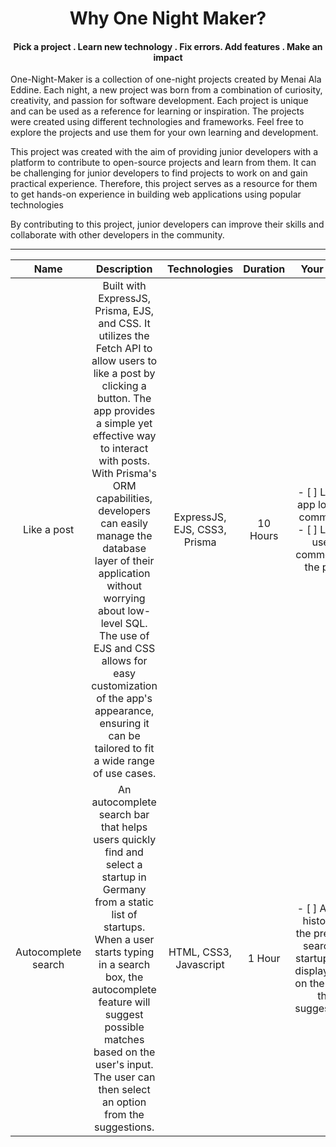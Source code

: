 <h1 align='center'>
Why One Night Maker?
<h4 align='center'>Pick a project . Learn new technology . Fix errors. Add features . Make an impact</h4>
</h1>
<p>
One-Night-Maker is a collection of one-night projects created by Menai Ala Eddine. Each night, a new project was born from a combination of curiosity, creativity, and passion for software development. Each project is unique and can be used as a reference for learning or inspiration. The projects were created using different technologies and frameworks. Feel free to explore the projects and use them for your own learning and development.

This project was created with the aim of providing junior developers with a platform to contribute to open-source projects and learn from them. It can be challenging for junior developers to find projects to work on and gain practical experience. Therefore, this project serves as a resource for them to get hands-on experience in building web applications using popular technologies

By contributing to this project, junior developers can improve their skills and collaborate with other developers in the community.
</p>

<hr>

| Name | Description | Technologies | Duration | Your Task|
| :--: | :---------: | :----------: | :------: | :--: |
| Like a post |Built with ExpressJS, Prisma, EJS, and CSS. It utilizes the Fetch API to allow users to like a post by clicking a button. The app provides a simple yet effective way to interact with posts. With Prisma's ORM capabilities, developers can easily manage the database layer of their application without worrying about low-level SQL. The use of EJS and CSS allows for easy customization of the app's appearance, ensuring it can be tailored to fit a wide range of use cases. | ExpressJS, EJS, CSS3, Prisma | 10 Hours |- [ ] Let the app loads 3 comments.<br>  - [ ] Let the users comment on the post.
| Autocomplete search |An autocomplete search bar that helps users quickly find and select a startup in Germany from a static list of startups. When a user starts typing in a search box, the autocomplete feature will suggest possible matches based on the user's input. The user can then select an option from the suggestions. | HTML, CSS3, Javascript | 1 Hour |- [ ] Add an history of the previous searched startups and display them on the top of the suggestions.